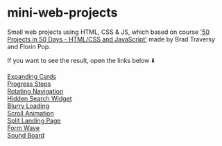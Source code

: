 # mini-web-projects
Small web projects using HTML, CSS &amp; JS, which  based on course ['50 Projects in 50 Days - HTML/CSS and JavaScript'](https://www.udemy.com/course/50-projects-50-days/) made by Brad Traversy and Florin Pop.

If you want to see the result, open the links below :arrow_down:

[Expanding Cards](https://expanding-cards-1.netlify.app/)<br/>
[Progress Steps](https://progress-steps-2.netlify.app/)<br/>
[Rotating Navigation](https://rotating-navigation-3.netlify.app/)<br/>
[Hidden Search Widget](https://hidden-search-4.netlify.app/)<br/>
[Blurry Loading](https://blurry-loading-5.netlify.app/)<br/>
[Scroll Animation](https://scroll-animation-6.netlify.app/)<br/>
[Split Landing Page](https://split-landing-page-7.netlify.app/)<br/>
[Form Wave](https://form-wave-8.netlify.app/)<br/>
[Sound Board](https://sound-board-9.netlify.app/)<br/>